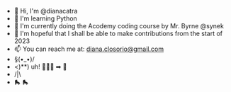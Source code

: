 - 👋 Hi, I'm @dianacatra
- 🐍 I'm learning Python
- 🌱 I'm currently doing the Acodemy coding course by Mr. Byrne @synek
- 💞️ I'm hopeful that I shall be able to make contributions from the start of 2023
- 📫 You can reach me at: diana.closorio@gmail.com
-  §(•_•)/
-   <)**) uh! 👩🏻‍⚖️ ➡︎ 🐍
-   /|\\
-  🛼 🛼

<!---
DianaCatra/DianaCatra is a ✨ special ✨ repository because its `README.md` (this file) appears on your GitHub profile.
You can click the Preview link to take a look at your changes.
--->
